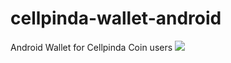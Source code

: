 # cellpinda-wallet-android
Android Wallet for Cellpinda Coin users
[<img src="https://wallet.cellpinda.com/img/mobile-wallet-screenshot.jpg">](https://play.google.com/store/apps/details?id=com.cellpinda.coin.wallet)
